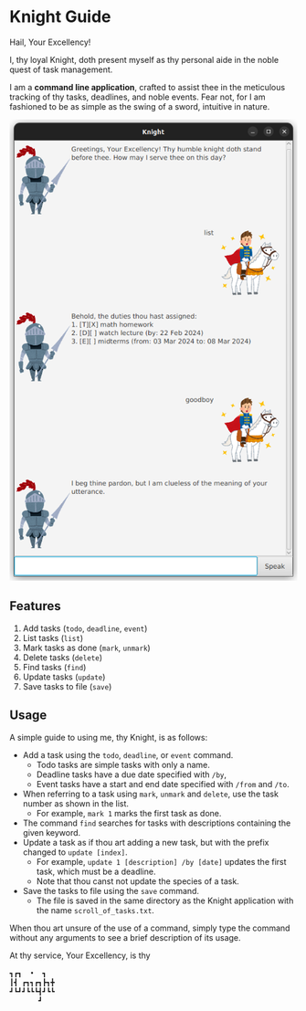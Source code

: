 # Knight Guide

Hail, Your Excellency!

I, thy loyal Knight, doth present myself as thy personal aide in the noble quest of task management.

I am a **command line application**, 
crafted to assist thee in the meticulous tracking of thy tasks, deadlines, and noble events.
Fear not, for I am fashioned to be as simple as the swing of a sword, intuitive in nature.

![A screenshot of the basic Knight interface](/docs/Ui.png)

## Features
1. Add tasks (`todo`, `deadline`, `event`)
2. List tasks (`list`)
3. Mark tasks as done (`mark`, `unmark`)
4. Delete tasks (`delete`)
5. Find tasks (`find`)
6. Update tasks (`update`)
7. Save tasks to file (`save`)

## Usage
A simple guide to using me, thy Knight, is as follows:

- Add a task using the `todo`, `deadline`, or `event` command. 
  - Todo tasks are simple tasks with only a name.
  - Deadline tasks have a due date specified with `/by`,
  - Event tasks have a start and end date specified with `/from` and `/to`.
- When referring to a task using `mark`, `unmark` and `delete`, use the task number as shown in the list.
  - For example, `mark 1` marks the first task as done.
- The command `find` searches for tasks with descriptions containing the given keyword.
- Update a task as if thou art adding a new task, but with the prefix changed to `update [index]`.
  - For example, `update 1 [description] /by [date]` updates the first task, which must be a deadline.
  - Note that thou canst not update the species of a task.
- Save the tasks to file using the `save` command.
  - The file is saved in the same directory as the Knight application with the name `scroll_of_tasks.txt`.

When thou art unsure of the use of a command,
simply type the command without any arguments to see a brief description of its usage.

At thy service, Your Excellency, is thy
   ```
┓┏┓  •  ┓  
┃┫ ┏┓┓┏┓┣┓╋
┛┗┛┛┗┗┗┫┛┗┗
          ┛
   ```
